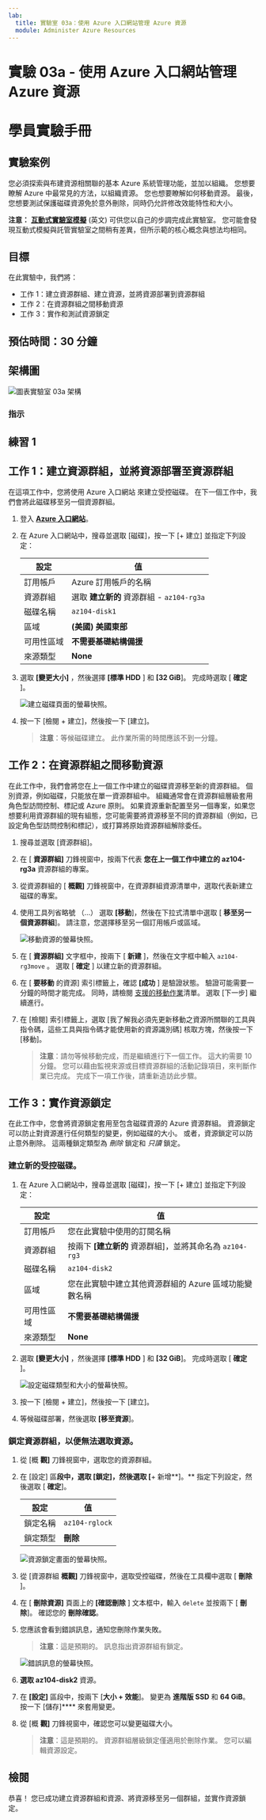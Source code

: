 ```yaml
---
lab:
  title: 實驗室 03a：使用 Azure 入口網站管理 Azure 資源
  module: Administer Azure Resources
---
```


# 實驗 03a - 使用 Azure 入口網站管理 Azure 資源
# 學員實驗手冊

## 實驗案例

您必須探索與布建資源相關聯的基本 Azure 系統管理功能，並加以組織。  您想要瞭解 Azure 中最常見的方法，以組織資源。 您也想要瞭解如何移動資源。 最後，您想要測試保護磁碟資源免於意外刪除，同時仍允許修改效能特性和大小。

**注意：** **[互動式實驗室模擬](https://mslabs.cloudguides.com/guides/AZ-104%20Exam%20Guide%20-%20Microsoft%20Azure%20Administrator%20Exercise%204)** (英文) 可供您以自己的步調完成此實驗室。 您可能會發現互動式模擬與託管實驗室之間稍有差異，但所示範的核心概念與想法均相同。 

## 目標

在此實驗中，我們將：

+ 工作 1：建立資源群組、建立資源，並將資源部署到資源群組
+ 工作 2：在資源群組之間移動資源
+ 工作 3：實作和測試資源鎖定

## 預估時間：30 分鐘

## 架構圖

![圖表實驗室 03a 架構](../media/az104-lab03a-architecture-diagram.png)

### 指示

## 練習 1

## 工作 1：建立資源群組，並將資源部署至資源群組

在這項工作中，您將使用 Azure 入口網站 來建立受控磁碟。 在下一個工作中，我們會將此磁碟移至另一個資源群組。 

1. 登入 [**Azure 入口網站**](http://portal.azure.com)。

1. 在 Azure 入口網站中，搜尋並選取 [磁碟]，按一下 [+ 建立] 並指定下列設定：

    |設定|值|
    |---|---|
    |訂用帳戶| Azure 訂用帳戶的名稱  |
    |資源群組| 選取 **建立新的** 資源群組 - `az104-rg3a`|
    |磁碟名稱| `az104-disk1` |
    |區域| **(美國) 美國東部** |
    |可用性區域| **不需要基礎結構備援** |
    |來源類型| **None** |

1. 選取 **[變更大小]** ，然後選擇 **[標準 HDD** ] 和 **[32 GiB**]。 完成時選取 [ **確定** ]。 

    ![建立磁碟頁面的螢幕快照。](../media/az104-lab03a-createdisk1.png)

1. 按一下 [檢閱 + 建立]，然後按一下 [建立]。

    >**注意**：等候磁碟建立。 此作業所需的時間應該不到一分鐘。

## 工作 2：在資源群組之間移動資源 

在此工作中，我們會將您在上一個工作中建立的磁碟資源移至新的資源群組。 個別資源，例如磁碟，只能放在單一資源群組中。 組織通常會在資源群組層級套用角色型訪問控制、標記或 Azure 原則。 如果資源重新配置至另一個專案，如果您想要利用資源群組的現有組態，您可能需要將資源移至不同的資源群組（例如，已設定角色型訪問控制和標記），或打算將原始資源群組解除委任。

1. 搜尋並選取 [資源群組]。 

1. 在 [ **資源群組]** 刀鋒視窗中，按兩下代表 **您在上一個工作中建立的 az104-rg3a** 資源群組的專案。

1. 從資源群組的 [ **概觀]** 刀鋒視窗中，在資源群組資源清單中，選取代表新建立磁碟的專案。

1. 使用工具列省略號 （...） 選取 **[移動**]，然後在下拉式清單中選取 [ **移至另一個資源群組**]。 請注意，您選擇移至另一個訂用帳戶或區域。 

    ![移動資源的螢幕快照。](../media/az104-lab03a-moverg.png)

1. 在 [ **資源群組]** 文字框中，按兩下 [ **新建** ]，然後在文字框中輸入 `az104-rg3move` 。 選取 [ **確定** ] 以建立新的資源群組。

1. 在 [ **要移動** 的資源] 索引標籤上，確認 **[成功** ] 是驗證狀態。 驗證可能需要一分鐘的時間才能完成。 同時，請檢閱 [支援的移動作業](https://learn.microsoft.com/azure/azure-resource-manager/management/move-support-resources)清單。 選取 [下一步]  繼續進行。 

1. 在 [檢閱] 索引標籤上，選取 [我了解我必須先更新移動之資源所關聯的工具與指令碼，這些工具與指令碼才能使用新的資源識別碼] 核取方塊，然後按一下 [移動]。

    >**注意**：請勿等候移動完成，而是繼續進行下一個工作。 這大約需要 10 分鐘。 您可以藉由監視來源或目標資源群組的活動記錄項目，來判斷作業已完成。 完成下一項工作後，請重新造訪此步驟。

## 工作 3：實作資源鎖定

在此工作中，您會將資源鎖定套用至包含磁碟資源的 Azure 資源群組。 資源鎖定可以防止對資源進行任何類型的變更，例如磁碟的大小。 或者，資源鎖定可以防止意外刪除。 這兩種鎖定類型為 *刪除* 鎖定和 *只讀* 鎖定。

### 建立新的受控磁碟。 

1. 在 Azure 入口網站中，搜尋並選取 [磁碟]，按一下 [+ 建立] 並指定下列設定：

    |設定|值|
    |---|---|
    |訂用帳戶| 您在此實驗中使用的訂閱名稱 |
    |資源群組| 按兩下 **[建立新的** 資源群組]，並將其命名為 `az104-rg3` |
    |磁碟名稱| `az104-disk2` |
    |區域| 您在此實驗中建立其他資源群組的 Azure 區域功能變數名稱 |
    |可用性區域| **不需要基礎結構備援** |
    |來源類型| **None** |

1. 選取 **[變更大小]** ，然後選擇 **[標準 HDD** ] 和 **[32 GiB**]。 完成時選取 [ **確定** ]。 

    ![設定磁碟類型和大小的螢幕快照。](,./media/az104-lab03a-createdisk2.png)

1. 按一下 [檢閱 + 建立]，然後按一下 [建立]。

1. 等候磁碟部署，然後選取 **[移至資源**]。

### 鎖定資源群組，以便無法選取資源。 

1. 從 [概 **觀]** 刀鋒視窗中，選取您的資源群組。

1. 在 [設定] 區**段中，選取 **[鎖定]**，然後選取 [**+ 新增**]。** 指定下列設定，然後選取 [ **確定**]。 

    |設定|值|
    |---|---|
    |鎖定名稱| `az104-rglock` |
    |鎖定類型| **刪除** |

    ![資源鎖定畫面的螢幕快照。](../media/az104-lab03a-deletelock.png)

1. 從 [資源群組 **概觀]** 刀鋒視窗中，選取受控磁碟，然後在工具欄中選取 [ **刪除** ]。 

1. 在 [ **刪除資源]** 頁面上的 **[確認刪除** ] 文本框中，輸入 `delete` 並按兩下 [ **刪除**]。 確認您的 **刪除確認**。 

1. 您應該會看到錯誤訊息，通知您刪除作業失敗。

    >**注意**：這是預期的。 訊息指出資源群組有鎖定。 

    ![錯誤訊息的螢幕快照。](../media/az104-lab03a-deleteerror.png)

1. **選取 az104-disk2** 資源。 

1. 在 **[設定]** 區段中，按兩下 [**大小 + 效能**]。 變更為 **進階版 SSD** 和 **64 GiB**。 按一下 [儲存]**** 來套用變更。

1. 從 [概 **觀]** 刀鋒視窗中，確認您可以變更磁碟大小。 

    >**注意**：這是預期的。 資源群組層級鎖定僅適用於刪除作業。 您可以編輯資源設定。 

## 檢閱

恭喜！ 您已成功建立資源群組和資源、將資源移至另一個群組，並實作資源鎖定。
